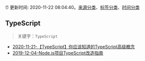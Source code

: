 :alarm_clock: 更新时间: 2020-11-22 08:04:40。[来源分类](../README.md)、[标签分类](../TAGS.md)、[时间分类](../TIMELINE.md)

## TypeScript


> 关键字：`TypeScript`



- [2020-11-21-【TypeScript】你应该知道的TypeScript高级概念](https://juejin.im/post/6897779423858737166) 
- [2019-12-04-Node.js项目TypeScript改造指南](https://juejin.im/post/5de4867f51882573135415dd) 